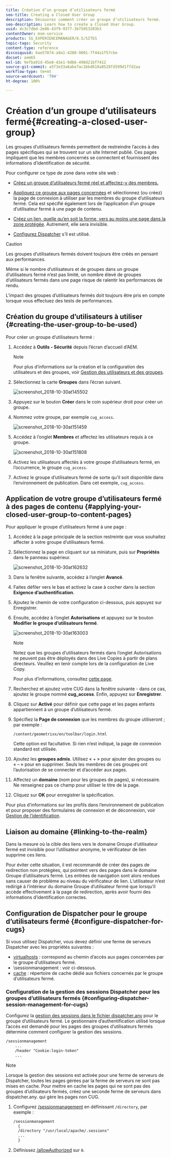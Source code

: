 ```yaml
---
title: Création d’un groupe d’utilisateurs fermé
seo-title: Creating a Closed User Group
description: Découvrez comment créer un groupe d’utilisateurs fermé.
seo-description: Learn how to create a Closed User Group.
uuid: dc3c7dbd-2e86-43f9-9377-3b75053203b3
contentOwner: msm-service
products: SG_EXPERIENCEMANAGER/6.5/SITES
topic-tags: Security
content-type: reference
discoiquuid: 6ae57874-a9a1-4208-9001-7f44a1f57cbe
docset: aem65
exl-id: 9efba91d-45e8-42e1-9db6-490d21bf7412
source-git-commit: a5f3e33a6abe7ac1bbd610a8528fd599d1ffd2aa
workflow-type: tm+mt
source-wordcount: '794'
ht-degree: 100%

---
```


# Création d’un groupe d’utilisateurs fermé{#creating-a-closed-user-group}

Les groupes d’utilisateurs fermés permettent de restreindre l’accès à des pages spécifiques qui se trouvent sur un site Internet publié. Ces pages impliquent que les membres concernés se connectent et fournissent des informations d’identification de sécurité.

Pour configurer ce type de zone dans votre site web :

* [Créez un groupe d’utilisateurs fermé réel et affectez-y des membres.](#creating-the-user-group-to-be-used)

* [Appliquez ce groupe aux pages concernées](#applying-your-closed-user-group-to-content-pages) et sélectionnez (ou créez) la page de connexion à utiliser par les membres du groupe d’utilisateurs fermé. Cela est spécifié également lors de l’application d’un groupe d’utilisateur fermé à une page de contenu.

* [Créez un lien, quelle qu’en soit la forme, vers au moins une page dans la zone protégée](#linking-to-the-realm). Autrement, elle sera invisible.
* [Configurez Dispatcher](#configure-dispatcher-for-cugs) s’il est utilisé.

>[!CAUTION]
>
>Les groupes d’utilisateurs fermés doivent toujours être créés en pensant aux performances.
>
>Même si le nombre d’utilisateurs et de groupes dans un groupe d’utilisateurs fermé n’est pas limité, un nombre élevé de groupes d’utilisateurs fermés dans une page risque de ralentir les performances de rendu.
>
>L’impact des groupes d’utilisateurs fermés doit toujours être pris en compte lorsque vous effectuez des tests de performances.

## Création du groupe d’utilisateurs à utiliser {#creating-the-user-group-to-be-used}

Pour créer un groupe d’utilisateurs fermé :

1. Accédez à **Outils - Sécurité** depuis l’écran d’accueil d’AEM.

   >[!NOTE]
   >
   >Pour plus d’informations sur la création et la configuration des utilisateurs et des groupes, voir [Gestion des utilisateurs et des groupes](/help/sites-administering/security.md#managing-users-and-groups).

1. Sélectionnez la carte **Groupes** dans l’écran suivant.

   ![screenshot_2018-10-30at145502](assets/screenshot_2018-10-30at145502.png)

1. Appuyez sur le bouton **Créer** dans le coin supérieur droit pour créer un groupe.
1. Nommez votre groupe, par exemple `cug_access`.

   ![screenshot_2018-10-30at151459](assets/screenshot_2018-10-30at151459.png)

1. Accédez à l’onglet **Membres** et affectez les utilisateurs requis à ce groupe.

   ![screenshot_2018-10-30at151808](assets/screenshot_2018-10-30at151808.png)

1. Activez les utilisateurs affectés à votre groupe d’utilisateurs fermé, en l’occurrence, le groupe `cug_access`.
1. Activez le groupe d’utilisateurs fermé de sorte qu’il soit disponible dans l’environnement de publication. Dans cet exemple, `cug_access`.

## Application de votre groupe d’utilisateurs fermé à des pages de contenu {#applying-your-closed-user-group-to-content-pages}

Pour appliquer le groupe d’utilisateurs fermé à une page :

1. Accédez à la page principale de la section restreinte que vous souhaitez affecter à votre groupe d’utilisateurs fermé.
1. Sélectionnez la page en cliquant sur sa miniature, puis sur **Propriétés** dans le panneau supérieur.

   ![screenshot_2018-10-30at162632](assets/screenshot_2018-10-30at162632.png)

1. Dans la fenêtre suivante, accédez à l’onglet **Avancé**.
1. Faites défiler vers le bas et activez la case à cocher dans la section **Exigence d’authentification**.

1. Ajoutez le chemin de votre configuration ci-dessous, puis appuyez sur Enregistrer.
1. Ensuite, accédez à l’onglet **Autorisations** et appuyez sur le bouton **Modifier le groupe d’utilisateurs fermé**.

   ![screenshot_2018-10-30at163003](assets/screenshot_2018-10-30at163003.png)

   >[!NOTE]
   >
   >Notez que les groupes d’utilisateurs fermés dans l’onglet Autorisations ne peuvent pas être déployés dans des Live Copies à partir de plans directeurs. Veuillez en tenir compte lors de la configuration de Live Copy.
   >
   >Pour plus d’informations, consultez [cette page](closed-user-groups.md#aem-livecopy).

1. Recherchez et ajoutez votre CUG dans la fenêtre suivante - dans ce cas, ajoutez le groupe nommé **cug_access**. Enfin, appuyez sur **Enregistrer**.
1. Cliquez sur **Activé** pour définir que cette page et les pages enfants appartiennent à un groupe d’utilisateurs fermé.
1. Spécifiez la **Page de connexion** que les membres du groupe utiliseront ; par exemple :

   `/content/geometrixx/en/toolbar/login.html`

   Cette option est facultative. Si rien n’est indiqué, la page de connexion standard est utilisée.

1. Ajoutez les **groupes admis**. Utilisez « + » pour ajouter des groupes ou « – » pour en supprimer. Seuls les membres de ces groupes ont l’autorisation de se connecter et d’accéder aux pages.
1. Affectez un **domaine** (nom pour les groupes de pages), si nécessaire. Ne renseignez pas ce champ pour utiliser le titre de la page.
1. Cliquez sur **OK** pour enregistrer la spécification.

Pour plus d’informations sur les profils dans l’environnement de publication et pour proposer des formulaires de connexion et de déconnexion, voir [Gestion de l’identification](/help/sites-administering/identity-management.md).

## Liaison au domaine {#linking-to-the-realm}

Dans la mesure où la cible des liens vers le domaine Groupe d’utilisateur fermé est invisible pour l’utilisateur anonyme, le vérificateur de lien supprime ces liens.

Pour éviter cette situation, il est recommandé de créer des pages de redirection non protégées, qui pointent vers des pages dans le domaine Groupe d’utilisateurs fermé. Les entrées de navigation sont alors rendues sans causer de problème au niveau du vérificateur de lien. L’utilisateur n’est redirigé à l’intérieur du domaine Groupe d’utilisateur fermé que lorsqu’il accède effectivement à la page de redirection, après avoir fourni des informations d’identification correctes.

## Configuration de Dispatcher pour le groupe d’utilisateurs fermé {#configure-dispatcher-for-cugs}

Si vous utilisez Dispatcher, vous devez définir une ferme de serveurs Dispatcher avec les propriétés suivantes :

* [virtualhosts](https://helpx.adobe.com/experience-manager/dispatcher/using/dispatcher-configuration.html#identifying-virtual-hosts-virtualhosts) : correspond au chemin d’accès aux pages concernées par le groupe d’utilisateurs fermé.
* \sessionmanagement : voir ci-dessous.
* [cache](https://helpx.adobe.com/experience-manager/dispatcher/using/dispatcher-configuration.html#configuring-the-dispatcher-cache-cache) : répertoire de cache dédié aux fichiers concernés par le groupe d’utilisateurs fermé.

### Configuration de la gestion des sessions Dispatcher pour les groupes d’utilisateurs fermés {#configuring-dispatcher-session-management-for-cugs}

Configurez la [gestion des sessions dans le fichier dispatcher.any](https://helpx.adobe.com/experience-manager/dispatcher/using/dispatcher-configuration.html#enabling-secure-sessions-sessionmanagement) pour le groupe d’utilisateurs fermé. Le gestionnaire d’authentification utilisé lorsque l’accès est demandé pour les pages des groupes d’utilisateurs fermés détermine comment configurer la gestion des sessions.

```xml
/sessionmanagement
    ...
    /header "Cookie:login-token"
    ...
```

>[!NOTE]
>
>Lorsque la gestion des sessions est activée pour une ferme de serveurs de Dispatcher, toutes les pages gérées par la ferme de serveurs ne sont pas mises en cache. Pour mettre en cache les pages qui ne sont pas des groupes d’utilisateurs fermés, créez une seconde ferme de serveurs dans dispatcher.any.
>qui gère les pages non CUG.

1. Configurez [/sessionmanagement](https://helpx.adobe.com/experience-manager/dispatcher/using/dispatcher-configuration.html#enabling-secure-sessions-sessionmanagement) en définissant `/directory`, par exemple :

   ```xml
   /sessionmanagement
     {
     /directory "/usr/local/apache/.sessions"
     ...
     }
   ```

1. Définissez [/allowAuthorized](https://helpx.adobe.com/experience-manager/dispatcher/using/dispatcher-configuration.html#caching-when-authentication-is-used) sur `0`.
